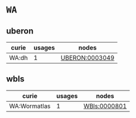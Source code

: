 # `WA`

## uberon

| curie   |   usages | nodes                                                   |
|---------|----------|---------------------------------------------------------|
| WA:dh   |        1 | [UBERON:0003049](https://bioregistry.io/UBERON:0003049) |

## wbls

| curie        |   usages | nodes                                               |
|--------------|----------|-----------------------------------------------------|
| WA:Wormatlas |        1 | [WBls:0000801](https://bioregistry.io/WBls:0000801) |

